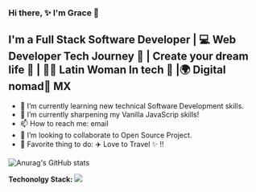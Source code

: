 ### Hi there, ✨ I'm Grace 👋

## I'm a Full Stack Software Developer | 💻 Web Developer Tech Journey  🚀   | Create your dream life 💫  | 👩🏻‍ Latin Woman In tech 🌺  |🌍  Digital nomad📍 MX

- 🔭 I’m currently learning new technical Software Development skills.
- 🌱 I’m currently sharpening my Vanilla JavaScrip skills!
- 📫 How to reach me: email
- 👯 I’m looking to collaborate to Open Source Project.
- 💖  Favorite thing to do: ✈️  Love to Travel ✨ !!

![Anurag's GitHub stats](https://github-readme-stats.vercel.app/api?username=graciicodes&show_icons=true&theme=radical)

**Techonolgy Stack:**
<img src="https://img.shields.io/badge/JavaScript-F7DF1E?style=for-the-badge&logo=javascript&logoColor=black" />

<!--
**Gracii/gracii** is a ✨ _special_ ✨ repository because its `README.md` (this file) appears on your GitHub profile.

Here are some ideas to get you started:

- 🔭 I’m currently learning new technical Software Development skills.
- 🌱 I’m currently learning French Language!
- 👯 I’m looking to collaborate to Open Source Project.

- 🤔 I’m looking for help with ...
- 💬 Ask me about ...
- 📫 How to reach me: ...
- 😄 Pronouns: ...
- ⚡ Fun fact: ...
-->
